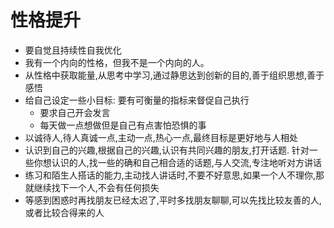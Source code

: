 # 性格提升

- 要自觉且持续性自我优化
- 我有一个内向的性格，但我不是一个内向的人。
- 从性格中获取能量,从思考中学习,通过静思达到创新的目的,善于组织思想,善于感悟
- 给自己设定一些小目标: 要有可衡量的指标来督促自己执行
  - 要求自己开会发言
  - 每天做一点想做但是自己有点害怕恐惧的事
- 以诚待人,待人真诚一点,主动一点,热心一点,最终目标是更好地与人相处
- 认识到自己的兴趣,根据自己的兴趣,认识有共同兴趣的朋友,打开话题. 针对一些你想认识的人,找一些的确和自己相合适的话题,与人交流,专注地听对方讲话
- 练习和陌生人搭话的能力,主动找人讲话时,不要不好意思,如果一个人不理你,那就继续找下一个人,不会有任何损失
- 等感到困惑时再找朋友已经太迟了,平时多找朋友聊聊,可以先找比较友善的人,或者比较合得来的人
